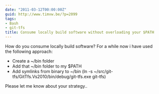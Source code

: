 ```yaml
---
date: "2011-03-12T00:00:00Z"
guid: http://www.timvw.be/?p=2099
tags:
- Bash
- git-tfs
title: Consume locally build software without overloading your $PATH
---
```

How do you consume locally build software? For a while now i have used the following approach:

  * Create a ~/bin folder
  * Add that ~/bin folder to my $PATH
  * Add symlinks from binary to ~/bin (ln -s ~/src/git-tfs/GitTfs.Vs2010/bin/debug/git-tfs.exe git-tfs)
  
Please let me know about your strategy..
